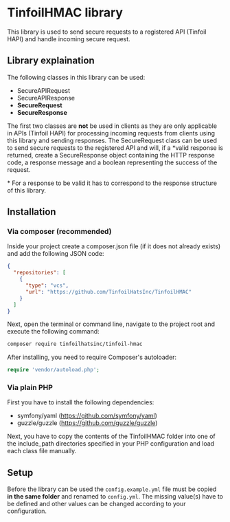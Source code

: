 TinfoilHMAC library
===================

This library is used to send secure requests to a registered API (Tinfoil HAPI) and handle incoming secure request.

## Library explaination

The following classes in this library can be used:
* SecureAPIRequest
* SecureAPIResponse
* **SecureRequest**
* **SecureResponse**

The first two classes are **not** be used in clients as they are only applicable in APIs (Tinfoil HAPI) for processing 
incoming requests from clients using this library and sending responses.
The SecureRequest class can be used to send secure requests to the registered API and will, if a *valid response is 
returned, create a SecureResponse object containing the HTTP response code, a response message and a boolean 
representing the success of the request.

\* For a response to be valid it has to correspond to the response structure of this library.

## Installation

### Via composer (recommended)

Inside your project create a composer.json file (if it does not already exists) and add the following JSON code:
```json
{
  "repositories": [
    {
      "type": "vcs",
      "url": "https://github.com/TinfoilHatsInc/TinfoilHMAC"
    }
  ]
}
```

Next, open the terminal or command line, navigate to the project root and execute the following command: 
```bash
composer require tinfoilhatsinc/tinfoil-hmac
```

After installing, you need to require Composer's autoloader:
```php
require 'vendor/autoload.php';
```

### Via plain PHP

First you have to install the following dependencies:
* symfony/yaml (https://github.com/symfony/yaml)
* guzzle/guzzle (https://github.com/guzzle/guzzle)

Next, you have to copy the contents of the TinfoilHMAC folder into one of the include_path directories specified in 
your PHP configuration and load each class file manually.
## Setup

Before the library can be used the `config.example.yml` file must be copied **in the same folder** and renamed to 
`config.yml`. The missing value(s) have to be defined and other values can be changed according to your configuration.